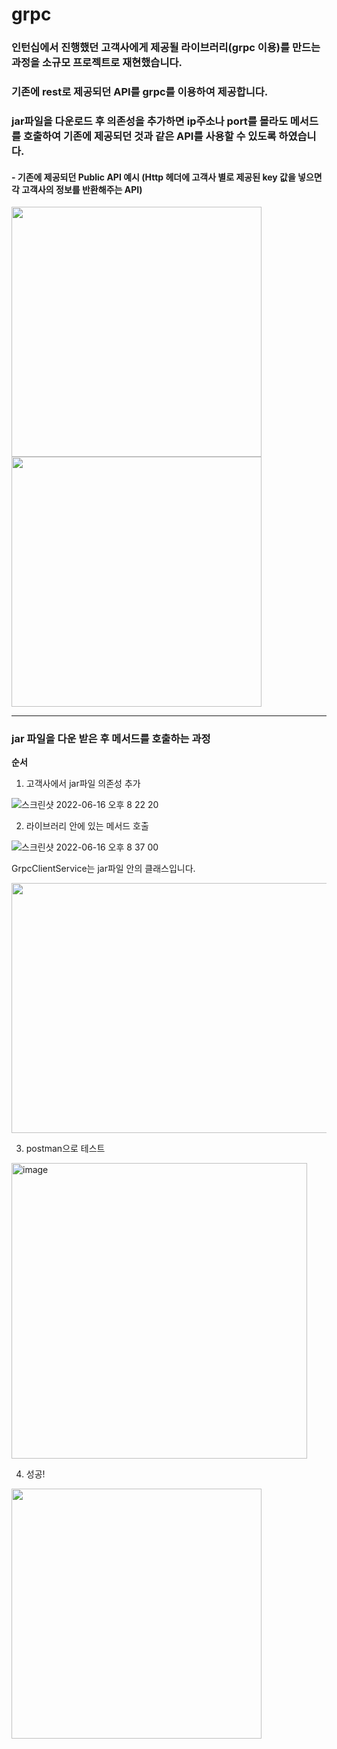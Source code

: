 # grpc

### 인턴십에서 진행했던 **고객사에게 제공될 라이브러리(grpc 이용)를 만드는 과정**을 소규모 프로젝트로 재현했습니다.

### 기존에 rest로 제공되던 API를 grpc를 이용하여 제공합니다.

### jar파일을 다운로드 후 의존성을 추가하면 ip주소나 port를 몰라도 메서드를 호출하여 기존에 제공되던 것과 같은 API를 사용할 수 있도록 하였습니다.


#### - 기존에 제공되던 Public API 예시 (Http 헤더에 고객사 별로 제공된 key 값을 넣으면 각 고객사의 정보를 반환해주는 API)
<img src="https://user-images.githubusercontent.com/71378447/174058894-995c8b76-b283-4108-9bbe-6dd665f01ec7.png" width = "400" height = "400" />
<img src="https://user-images.githubusercontent.com/71378447/174061362-c0c2c7e6-d231-4998-b229-5cff7264ce6d.png" width = "400" height = "400" />

----------------------------------------------------
### jar 파일을 다운 받은 후 메서드를 호출하는 과정

**순서**

1) 고객사에서 jar파일 의존성 추가

![스크린샷 2022-06-16 오후 8 22 20](https://user-images.githubusercontent.com/71378447/174062185-83fd3564-b97d-424d-9dd3-286ef4293996.png)


2) 라이브러리 안에 있는 메서드 호출
 
![스크린샷 2022-06-16 오후 8 37 00](https://user-images.githubusercontent.com/71378447/174062745-ffdc511d-7b92-477b-83c6-9aa5a1c9bbf7.png)


GrpcClientService는 jar파일 안의 클래스입니다.

<img src="https://user-images.githubusercontent.com/71378447/174062841-df22cf26-a1c9-434c-a7d2-596cba468e27.png" width = "600" height = "400" />


3) postman으로 테스트

<img width="473" alt="image" src="https://user-images.githubusercontent.com/71378447/174060423-43664aad-b941-4d67-90a0-770aff7ceb93.png">

4) 성공!

<img src="https://user-images.githubusercontent.com/71378447/174063495-ee9d8a2b-d8b2-4964-b220-f5f7aa0fc136.png" width = "400" height = "400" />

